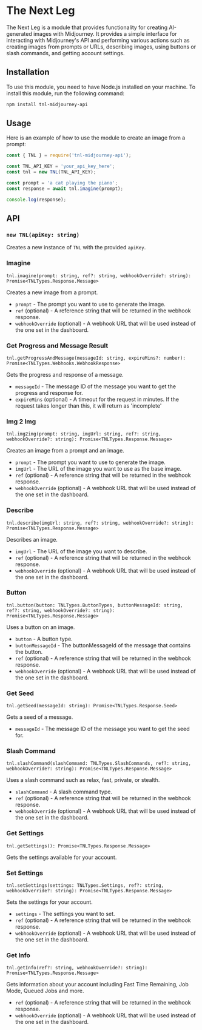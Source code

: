 # The Next Leg

The Next Leg is a module that provides functionality for creating AI-generated images with Midjourney. It provides a simple interface for interacting with Midjourney's API and performing various actions such as creating images from prompts or URLs, describing images, using buttons or slash commands, and getting account settings.

## Installation

To use this module, you need to have Node.js installed on your machine. To install this module, run the following command:

```sh
npm install tnl-midjourney-api
```

## Usage

Here is an example of how to use the module to create an image from a prompt:

```javascript
const { TNL } = require('tnl-midjourney-api');

const TNL_API_KEY = 'your_api_key_here';
const tnl = new TNL(TNL_API_KEY);

const prompt = 'a cat playing the piano';
const response = await tnl.imagine(prompt);

console.log(response);
```

## API

### `new TNL(apiKey: string)`

Creates a new instance of `TNL` with the provided `apiKey`.

### Imagine

`tnl.imagine(prompt: string, ref?: string, webhookOverride?: string): Promise<TNLTypes.Response.Message>`

Creates a new image from a prompt.

- `prompt` - The prompt you want to use to generate the image.
- `ref` (optional) - A reference string that will be returned in the webhook response.
- `webhookOverride` (optional) - A webhook URL that will be used instead of the one set in the dashboard.

### Get Progress and Message Result

`tnl.getProgressAndMessage(messageId: string, expireMins?: number): Promise<TNLTypes.Webhooks.WebhookResponse>`

Gets the progress and response of a message.

- `messageId` - The message ID of the message you want to get the progress and response for.
- `expireMins` (optional) - A timeout for the request in minutes. If the request takes longer than this, it will return as 'incomplete'

### Img 2 Img

`tnl.img2img(prompt: string, imgUrl: string, ref?: string, webhookOverride?: string): Promise<TNLTypes.Response.Message>`

Creates an image from a prompt and an image.

- `prompt` - The prompt you want to use to generate the image.
- `imgUrl` - The URL of the image you want to use as the base image.
- `ref` (optional) - A reference string that will be returned in the webhook response.
- `webhookOverride` (optional) - A webhook URL that will be used instead of the one set in the dashboard.

### Describe

`tnl.describe(imgUrl: string, ref?: string, webhookOverride?: string): Promise<TNLTypes.Response.Message>`

Describes an image.

- `imgUrl` - The URL of the image you want to describe.
- `ref` (optional) - A reference string that will be returned in the webhook response.
- `webhookOverride` (optional) - A webhook URL that will be used instead of the one set in the dashboard.

### Button

`tnl.button(button: TNLTypes.ButtonTypes, buttonMessageId: string, ref?: string, webhookOverride?: string): Promise<TNLTypes.Response.Message>`

Uses a button on an image.

- `button` - A button type.
- `buttonMessageId` - The buttonMessageId of the message that contains the button.
- `ref` (optional) - A reference string that will be returned in the webhook response.
- `webhookOverride` (optional) - A webhook URL that will be used instead of the one set in the dashboard.

### Get Seed

`tnl.getSeed(messageId: string): Promise<TNLTypes.Response.Seed>`

Gets a seed of a message.

- `messageId` - The message ID of the message you want to get the seed for.

### Slash Command

`tnl.slashCommand(slashCommand: TNLTypes.SlashCommands, ref?: string, webhookOverride?: string): Promise<TNLTypes.Response.Message>`

Uses a slash command such as relax, fast, private, or stealth.

- `slashCommand` - A slash command type.
- `ref` (optional) - A reference string that will be returned in the webhook response.
- `webhookOverride` (optional) - A webhook URL that will be used instead of the one set in the dashboard.

### Get Settings

`tnl.getSettings(): Promise<TNLTypes.Response.Message>`

Gets the settings available for your account.

### Set Settings

`tnl.setSettings(settings: TNLTypes.Settings, ref?: string, webhookOverride?: string): Promise<TNLTypes.Response.Message>`

Sets the settings for your account.

- `settings` - The settings you want to set.
- `ref` (optional) - A reference string that will be returned in the webhook response.
- `webhookOverride` (optional) - A webhook URL that will be used instead of the one set in the dashboard.

### Get Info

`tnl.getInfo(ref?: string, webhookOverride?: string): Promise<TNLTypes.Response.Message>`

Gets information about your account including Fast Time Remaining, Job Mode, Queued Jobs and more.

- `ref` (optional) - A reference string that will be returned in the webhook response.
- `webhookOverride` (optional) - A webhook URL that will be used instead of the one set in the dashboard.
